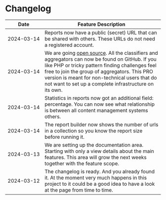 # Changelog

| Date                    | Feature Description                                                                                                                                                                                                                                                                                                                                                  |
|-------------------------|----------------------------------------------------------------------------------------------------------------------------------------------------------------------------------------------------------------------------------------------------------------------------------------------------------------------------------------------------------------------|
| <nobr>2024-03-14</nobr> | Reports now have a public (secret) URL that can be shared with others. These URLs do not need a registered account.                                                                                                                                                                                                                                                  |
| 2024-03-14              | We are going [open source](https://github.com/startwind/webinsights-classifier). All the classifiers and aggregators can now be found on GitHub. If you like PHP or tricky pattern finding challenges feel free to join the group of aggregators. This PRO version is meant for non-technical users that do not want to set up a complete infrastructure on its own. |
| 2024-03-14              | Statistics in reports now got an additional field: percentage. You can now see what relationship is between all content management systems others.                                                                                                                                                                                                                   |
| 2024-03-14              | The report builder now shows the number of urls in a collection so you know the report size before running it.                                                                                                                                                                                                                                                       |
| 2024-03-13              | We are setting up the documentation area. Starting with only a view details about the main features. This area will grow the next weeks together with the feature scope.                                                                                                                                                                                             |
| 2024-03-12              | The changelog is ready. And you already found it. At the moment very much happens in this project to it could be a good idea to have a look at the page from time to time.                                                                                                                                                                                           |
